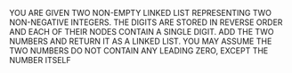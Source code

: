 YOU ARE GIVEN TWO NON-EMPTY LINKED LIST REPRESENTING TWO NON-NEGATIVE INTEGERS. THE DIGITS ARE STORED IN REVERSE ORDER AND EACH OF THEIR NODES CONTAIN A SINGLE DIGIT. ADD THE TWO NUMBERS AND RETURN IT AS A LINKED LIST.
YOU MAY ASSUME THE TWO NUMBERS DO NOT CONTAIN ANY LEADING ZERO, EXCEPT THE NUMBER ITSELF